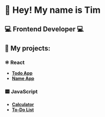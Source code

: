 # 👋 Hey! My name is Tim

## 💻 Frontend Developer 💻


## 🚀 My projects:

### ⚛️ React 
- **[Todo App](https://github.com/Fzpzmz/React-todo-app)** 
- **[Name App](https://github.com/Fzpzmz/React-name-app)** 

### 🟨 JavaScript
- **[Calculator](https://github.com/Fzpzmz/Calculator)** 
- **[To-Do List](https://github.com/Fzpzmz/To-Do-List)** 
